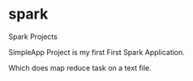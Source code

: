 spark
=====

Spark Projects

SimpleApp Project is my first First Spark Application.

Which does map reduce task on a text file.

